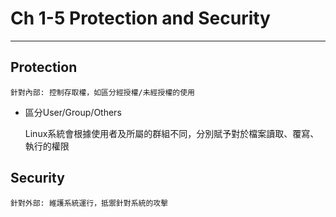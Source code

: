 # Ch 1-5 Protection and Security

---

## Protection

`針對內部: 控制存取權，如區分經授權/未經授權的使用`

- 區分User/Group/Others
    
    Linux系統會根據使用者及所屬的群組不同，分別賦予對於檔案讀取、覆寫、執行的權限
    

## Security

`針對外部: 維護系統運行，抵禦針對系統的攻擊`